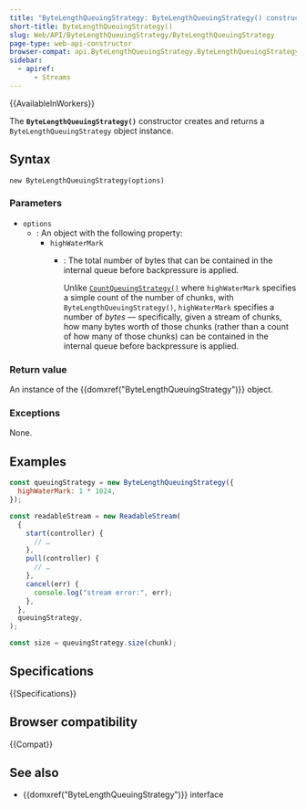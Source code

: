 ```yaml
---
title: "ByteLengthQueuingStrategy: ByteLengthQueuingStrategy() constructor"
short-title: ByteLengthQueuingStrategy()
slug: Web/API/ByteLengthQueuingStrategy/ByteLengthQueuingStrategy
page-type: web-api-constructor
browser-compat: api.ByteLengthQueuingStrategy.ByteLengthQueuingStrategy
sidebar:
  - apiref:
      - Streams
---
```


{{AvailableInWorkers}}

The **`ByteLengthQueuingStrategy()`**
constructor creates and returns a `ByteLengthQueuingStrategy` object
instance.

## Syntax

```js-nolint
new ByteLengthQueuingStrategy(options)
```

### Parameters

- `options`
  - : An object with the following property:
    - `highWaterMark`
      - : The total number of bytes that can be contained in the internal queue before backpressure is applied.

        Unlike [`CountQueuingStrategy()`](/en-US/docs/Web/API/CountQueuingStrategy/CountQueuingStrategy) where `highWaterMark` specifies a simple count of the number of chunks, with `ByteLengthQueuingStrategy()`, `highWaterMark` specifies a number of _bytes_ — specifically, given a stream of chunks, how many bytes worth of those chunks (rather than a count of how many of those chunks) can be contained in the internal queue before backpressure is applied.

### Return value

An instance of the {{domxref("ByteLengthQueuingStrategy")}} object.

### Exceptions

None.

## Examples

```js
const queuingStrategy = new ByteLengthQueuingStrategy({
  highWaterMark: 1 * 1024,
});

const readableStream = new ReadableStream(
  {
    start(controller) {
      // …
    },
    pull(controller) {
      // …
    },
    cancel(err) {
      console.log("stream error:", err);
    },
  },
  queuingStrategy,
);

const size = queuingStrategy.size(chunk);
```

## Specifications

{{Specifications}}

## Browser compatibility

{{Compat}}

## See also

- {{domxref("ByteLengthQueuingStrategy")}} interface
